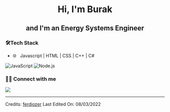<h1 align="center"> Hi, I'm Burak</h1>
<h2 align="center"> and I'm an Energy Systems Engineer </h2>

### 🛠Tech Stack

- 🌐 &nbsp; Javascript | HTML | CSS | C++ | C# 

![JavaScript](https://img.shields.io/badge/-JavaScript-000?&logo=JavaScript)
![Node.js](https://img.shields.io/badge/-Node.js-000?&logo=node.js)

### 🤝🏻 Connect with me
<a href="mailto:burakaral37@gmail.com?subject=[GitHub]%20🔥%20profile%20contact&body=Hello">
<img src="https://img.shields.io/badge/e‑mail-D14836.svg?style=for-the-badge&logo=GMail&logoColor=white"/> </a>


---
Credits: [ferdiozer](https://github.com/ferdiozer)
Last Edited On: 08/03/2022
